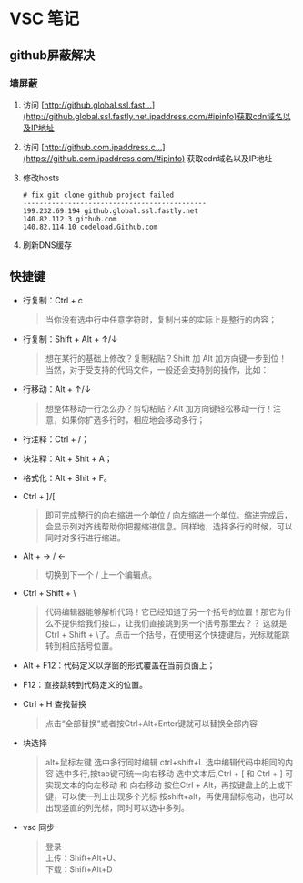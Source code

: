 # VSC 笔记

## github屏蔽解决

### 墙屏蔽
<!-- markdownlint-disable md013 -->
1. 访问 [http://github.global.ssl.fast...](http://github.global.ssl.fastly.net.ipaddress.com/#ipinfo)获取cdn域名以及IP地址
2. 访问 [http://github.com.ipaddress.c...](https://github.com.ipaddress.com/#ipinfo) 获取cdn域名以及IP地址

3. 修改hosts

    ```hosts
    # fix git clone github project failed
    ---------------------------------------------
    199.232.69.194 github.global.ssl.fastly.net
    140.82.112.3 github.com
    140.82.114.10 codeload.Github.com
    ```

4. 刷新DNS缓存
  
## 快捷键

* 行复制：Ctrl + c

  >当你没有选中行中任意字符时，复制出来的实际上是整行的内容；

* 行复制：Shift + Alt + ↑/↓

  >想在某行的基础上修改？复制粘贴？Shift 加 Alt 加方向键一步到位！
当然，对于受支持的代码文件，一般还会支持别的操作，比如：

* 行移动：Alt + ↑/↓

  >想整体移动一行怎么办？剪切粘贴？Alt 加方向键轻松移动一行！注意，如果你扩选多行时，相应地会移动多行；

* 行注释：Ctrl + /；  
* 块注释：Alt + Shit + A；  
* 格式化：Alt + Shit + F。

* Ctrl + ]/[

  >即可完成整行的向右缩进一个单位 / 向左缩进一个单位。缩进完成后，会显示列对齐线帮助你把握缩进信息。同样地，选择多行的时候，可以同时对多行进行缩进。  

* Alt + → / ←
  >切换到下一个 / 上一个编辑点。  

* Ctrl + Shift + \
  >代码编辑器能够解析代码！它已经知道了另一个括号的位置！那它为什么不提供给我们接口，让我们直接跳到另一个括号那里去？？
这就是 Ctrl + Shift + \了。点击一个括号，在使用这个快捷键后，光标就能跳转到相应括号位置。

* Alt + F12：代码定义以浮窗的形式覆盖在当前页面上；
* F12：直接跳转到代码定义的位置。
* Ctrl + H 查找替换
  >点击“全部替换”或者按Ctrl+Alt+Enter键就可以替换全部内容

* 块选择  
    >alt+鼠标左键 选中多行同时编辑
    >ctrl+shift+L 选中编辑代码中相同的内容
    >选中多行,按tab键可统一向右移动
    >选中文本后,Ctrl + [ 和 Ctrl + ] 可实现文本的向左移动 和 向右移动
    >按住Ctrl + Alt，再按键盘上的上或下键，可以使一列上出现多个光标
    >按shift+alt，再使用鼠标拖动，也可以出现竖直的列光标，同时可以选中多列。

* vsc 同步
  >登录  
  上传：Shift+Alt+U、  
  下载：Shift+Alt+D